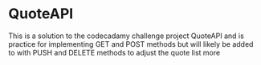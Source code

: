 # QuoteAPI
This is a solution to the codecadamy challenge project QuoteAPI and is practice for implementing 
GET and POST methods but will likely be added to with PUSH and DELETE methods to adjust the quote 
list more
